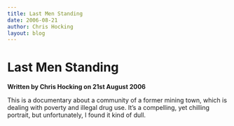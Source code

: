 ```yaml
---
title: Last Men Standing
date: 2006-08-21
author: Chris Hocking
layout: blog
---
```

# Last Men Standing

**Written by Chris Hocking on 21st August 2006**

This is a documentary about a community of a former mining town, which is dealing with poverty and illegal drug use. It’s a compelling, yet chilling portrait, but unfortunately, I found it kind of dull.